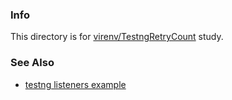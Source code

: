 ### Info

This directory is for [virenv/TestngRetryCount](https://github.com/virenv/TestngRetryCount) study.

### See Also

* [testng listeners example](https://github.com/TsvetomirSlavov/SeleniumUtilsMyCollectionMethods/blob/master/src/utilityToolsQA/Listener.java)